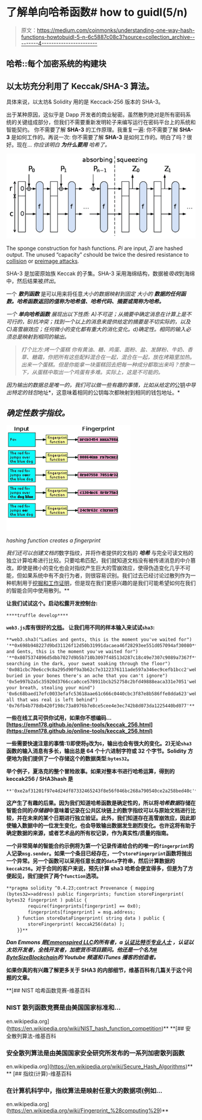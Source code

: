 # 了解单向哈希函数# how to guidl(5/n)

> 原文：<https://medium.com/coinmonks/understanding-one-way-hash-functions-howtobuidl-5-n-6c5887c08c3?source=collection_archive---------4----------------------->

## 哈希::每个加密系统的构建块

## 以太坊充分利用了 Keccak/SHA-3 算法。

具体来说，以太坊& Solidity 用的是 Keccack-256 版本的 SHA-3。

出于某种原因，这似乎是 Dapp 开发者的商业秘密。虽然散列绝对是所有密码系统的关键组成部分，但我们不需要重新发明轮子来编写运行在密码平台上的系统和智能契约。
你不需要了解 **SHA-3** 的工作原理。我重复一遍:
你不需要了解 **SHA-3** 是如何工作的。再说一次:
你不需要了解 **SHA-3** 是如何工作的。明白了吗？很好。现在…
*你应该明白* ***为什么要用*** *哈希了。*

![](img/be861935fcad1a81ec4e0de6ed50b208.png)

The sponge construction for hash functions. *Pi* are input, *Zi* are hashed output. The unused “capacity” *c*should be twice the desired resistance to [collision](https://en.wikipedia.org/wiki/Collision_attack) or [preimage attacks](https://en.wikipedia.org/wiki/Preimage_attack).

SHA-3 是加密原始族 Keccak 的子集。SHA-3 采用海绵结构，数据被*吸收*到海绵中，然后结果被*挤出*。

一个 ***散列函数*** 是可以用来将任意*大小的数据映射到固定 大小的 ***数据的任何函数。哈希函数返回的值称为哈希值、哈希代码、摘要或简称为哈希。****

*一个 ***单向哈希函数*** 展现出以下性质:
A)不可逆；从摘要中确定消息在计算上是不可行的，B)抗冲突；找到一个以上的消息来提供给定的摘要是不切实际的，以及 C)高雪崩效应；任何微小的变化都有重大的消化变化。d)确定性。相同的输入必须总是映射到相同的输出。*

> *打个比方:烤一个蛋糕 *你有黄油、糖、鸡蛋、面粉、盐、发酵粉、牛奶、香草、糖霜，你把所有这些配料混合在一起，混合在一起，放在烤箱里加热。出来一个蛋糕。但是你能拿一块蛋糕回去把每一种成分都取出来吗？想象一下，从蛋糕中取出一个鸡蛋有多难。实际上，这是不可能的。**

*因为输出的数据总是唯一的，我们可以做一些有趣的事情，比如从给定的*公钥*中导出特定的钱包*地址*，这意味着相同的公钥每次都映射到相同的钱包地址。*

## *确定性数字指纹。*

*![](img/19508c1d1a99496ebef0d764efb63b48.png)*

*hashing function creates a fingerprint*

*我们还可以创建文档的*数字指纹，并将作者提供的文档的 ***哈希*** 与完全可读文档的独立计算哈希进行比较。只要哈希匹配，我们就知道文档没有被传递消息的中介篡改。即使是微小的变化也会对指纹产生巨大的雪崩效应，使得伪造变化几乎不可能，但如果系统中有不良行为者，则很容易识别。我们过去已经讨论过散列作为一种机制用于[挖掘和工作证明](/@dan.ryan.emmons/bitcoin-mining-proof-of-work-fb09ba124783)，但是现在我们更感兴趣的是我们可能希望如何在我们的智能合同中使用散列。**

**让我们试试这个。启动松露开发控制台:**

```
****truffle develop****
```

**`web3.js`库有很好的[文档](https://web3js.readthedocs.io/en/1.0/web3-utils.html#sha3)。
让我们用不同的样本输入来试试`sha3`:**

```
**web3.sha3("Ladies and gents, this is the moment you've waited for")
'**0x698b948227d9bd31126f12d50b31991dacaea46f28293ee551d057094af30080**'web3.sha3("Ladies and Gents, this is the moment you've waited for")
'**0x8075374896d5dbb7027d9b5b710b3097f48513d287c18c49e7307c9089a7367f**'web3.sha3("Been searching in the dark, your sweat soaking through the floor")
'0x081cbc70e6cc9c8a295d90f9a3b62c7e3122376111ade597a346ec9cefb1bcc2'web3.sha3("And buried in your bones there's an ache that you can't ignore")
'0x5e997b2a5c35920d3766cca0cce578911bcb252758c2bfd49888eaca331e7051'web3.sha3("Taking your breath, stealing your mind")
'0x6c68baed17efc0033efafc53618aae61c666c0440cbc3f87e8b586ffe8dda623'web3.sha3("And all that was real is left behind")
'0x76fb4b778db420f198c73a8976b7e8ce5cee4e3ec742b8d073da1225440bd077'**
```

**一些在线工具可供你试用，如果你不想编码…
[https://emn178.github.io/online-tools/keccak_256.html](https://emn178.github.io/online-tools/keccak_256.html)**

**一些需要快速注意的事情:1)即使将`g`改为`G`，输出也会有很大的变化。2)无论`sha3`函数的输入消息有多长，输出总是 64 个十六进制字符或 32 个字节。Solidity 方便地为我们提供了一个存储这个的数据类型:`bytes32`。**

**举个例子，夏洛克的整个冒险故事。如果对整本书进行哈希运算，得到的 keccak256 / SHA3hash 是**

```
**'0xe2af31201f97e4d24df87332465243f8e56f046bc268a790540ce2a258bed40c'**
```

**这产生了有趣的后果。因为我们知道哈希函数是确定性的，所以将*哈希数据*存储在智能合同的*存储器*中意味着记录在公共区块链上的数字指纹可以与原始文档进行比较，并在未来的某个日期进行独立验证。此外，我们知道存在高雪崩效应，因此即使输入数据中的一位发生变化，也会导致输出数据发生剧烈变化。也许这将有助于确定数据的来源，或者艺术品的所有权记录，作为真实性/质量的指南。**

**一个非常简单的智能合约示例将为第一个记录传递给合约的唯一的`fingerprint`的人记录`msg.sender`。如果一个条目已经存在，一个`storeFingerprint`函数将抛出一个异常。另一个函数可以采用任意长度的`data`字符串，然后计算数据的`keccak256`。对于合同的客户来说，预先计算 sha3 哈希会便宜得多，但是为了方便起见，我们提供了两个`function`选项。**

```
**pragma solidity ^0.4.23;contract Provenance { mapping (bytes32=>address) public fingerprints; function storeFingerprint( bytes32 fingerprint ) public {
        require(fingerprints[fingerprint] == 0x0);
        fingerprints[fingerprint] = msg.address;
    } function storeDataFingerprint( string data ) public {
        storeFingerprint( keccak256(data) );
    }}**
```

***Dan Emmons 是*[*Emmonspired LLC*](http://www.emmonspired.com/)*的所有者，a* [*认证比特币专业人士*](http://cryptoconsortium.org/lookup/6f0d14) *，认证以太坊开发者，全栈开发者，加密货币项目顾问。他还是一个名为*[*# ByteSizeBlockchain*](https://www.youtube.com/watch?v=SVBZ7mdgGcA)*的 Youtube 频道和 iTunes 播客的创造者。***

**如果你真的有兴趣了解更多关于 SHA3 的内部细节，维基百科有几篇关于这个问题的文章。**

 **[## NIST 哈希函数竞赛-维基百科

### NIST 散列函数竞赛是由美国国家标准和…

en.wikipedia.org](https://en.wikipedia.org/wiki/NIST_hash_function_competition)**  **[## 安全散列算法-维基百科

### 安全散列算法是由美国国家安全研究所发布的一系列加密散列函数

en.wikipedia.org](https://en.wikipedia.org/wiki/Secure_Hash_Algorithms)** **[](https://en.wikipedia.org/wiki/Fingerprint_%28computing%29) [## 指纹(计算)-维基百科

### 在计算机科学中，指纹算法是映射任意大的数据项(例如…

en.wikipedia.org](https://en.wikipedia.org/wiki/Fingerprint_%28computing%29)**
